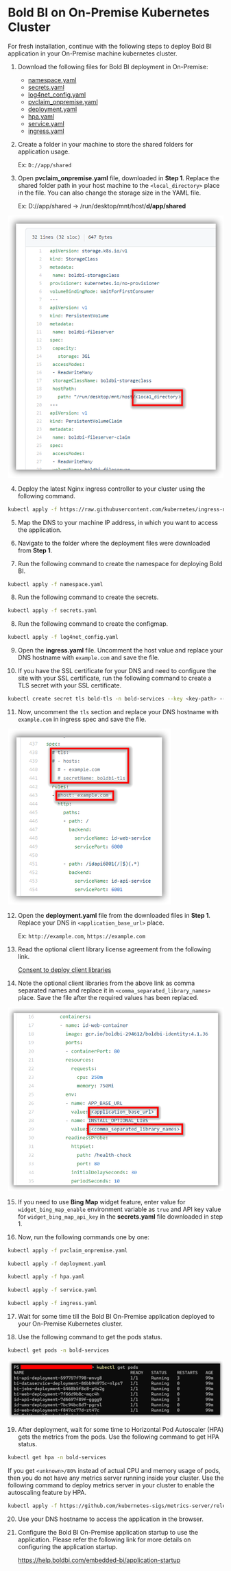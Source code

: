 # Bold BI on On-Premise Kubernetes Cluster

For fresh installation, continue with the following steps to deploy Bold BI application in your On-Premise machine kubernetes cluster.

1. Download the following files for Bold BI deployment in On-Premise:

    * [namespace.yaml](https://raw.githubusercontent.com/boldbi/boldbi-kubernetes/v4.2.68/deploy/namespace.yaml)
    * [secrets.yaml](https://raw.githubusercontent.com/boldbi/boldbi-kubernetes/v4.2.68/deploy/secrets.yaml)
    * [log4net_config.yaml](https://raw.githubusercontent.com/boldbi/boldbi-kubernetes/v4.2.68/deploy/log4net_config.yaml)
    * [pvclaim_onpremise.yaml](https://raw.githubusercontent.com/boldbi/boldbi-kubernetes/v4.2.68/deploy/pvclaim_onpremise.yaml)
    * [deployment.yaml](https://raw.githubusercontent.com/boldbi/boldbi-kubernetes/v4.2.68/deploy/deployment.yaml)
    * [hpa.yaml](https://raw.githubusercontent.com/boldbi/boldbi-kubernetes/v4.2.68/deploy/hpa.yaml)
    * [service.yaml](https://raw.githubusercontent.com/boldbi/boldbi-kubernetes/v4.2.68/deploy/service.yaml)
    * [ingress.yaml](https://raw.githubusercontent.com/boldbi/boldbi-kubernetes/v4.2.68/deploy/ingress.yaml)

2. Create a folder in your machine to store the shared folders for application usage.

    Ex: `D://app/shared`

3. Open **pvclaim_onpremise.yaml** file, downloaded in **Step 1**. Replace the shared folder path in your host machine to the `<local_directory>` place in the file. You can also change the storage size in the YAML file. 

    Ex: D://app/shared -> /run/desktop/mnt/host/**d/app/shared**

![PV Claim](images/onpremise_pvclaim.png)

4. Deploy the latest Nginx ingress controller to your cluster using the following command.

```sh
kubectl apply -f https://raw.githubusercontent.com/kubernetes/ingress-nginx/controller-v0.41.2/deploy/static/provider/cloud/deploy.yaml
```

5. Map the DNS to your machine IP address, in which you want to access the application.

6. Navigate to the folder where the deployment files were downloaded from **Step 1**.

7. Run the following command to create the namespace for deploying Bold BI.

```sh
kubectl apply -f namespace.yaml
```

8. Run the following command to create the secrets.

```sh
kubectl apply -f secrets.yaml
```

8. Run the following command to create the configmap.

```sh
kubectl apply -f log4net_config.yaml
```

9. Open the **ingress.yaml** file. Uncomment the host value and replace your DNS hostname with `example.com` and save the file.

10. If you have the SSL certificate for your DNS and need to configure the site with your SSL certificate, run the following command to create a TLS secret with your SSL certificate.

```sh
kubectl create secret tls bold-tls -n bold-services --key <key-path> --cert <certificate-path>
```

11. Now, uncomment the `tls` section and replace your DNS hostname with `example.com` in ingress spec and save the file.

![ingress DNS](images/ingress_yaml.png)

12. Open the **deployment.yaml** file from the downloaded files in **Step 1**. Replace your DNS in `<application_base_url>` place.
    
    Ex: `http://example.com`, `https://example.com`

13. Read the optional client library license agreement from the following link.
    
    [Consent to deploy client libraries](../docs/consent-to-deploy-client-libraries.md)

14. Note the optional client libraries from the above link as comma separated names and replace it in `<comma_separated_library_names>` place. Save the file after the required values has been replaced.

![deployment.yaml](images/deployment_yaml.png) 

15. If you need to use **Bing Map** widget feature, enter value for `widget_bing_map_enable` environment variable as `true` and API key value for `widget_bing_map_api_key` in the **secrets.yaml** file downloaded in step 1.


16.	Now, run the following commands one by one:

```sh
kubectl apply -f pvclaim_onpremise.yaml
```

```sh
kubectl apply -f deployment.yaml
```

```sh
kubectl apply -f hpa.yaml
```

```sh
kubectl apply -f service.yaml
```

```sh
kubectl apply -f ingress.yaml
```

17.	Wait for some time till the Bold BI On-Premise application deployed to your On-Premise Kubernetes cluster. 

18.	Use the following command to get the pods status.

```sh
kubectl get pods -n bold-services
```
![Pod status](images/pod_status.png) 

19. After deployment, wait for some time to Horizontal Pod Autoscaler (HPA) gets the metrics from the pods. Use the following command to get HPA status.

```sh
kubectl get hpa -n bold-services
```
If you get `<unknown>/80%` instead of actual CPU and memory usage of pods, then you do not have any metrics server running inside your cluster. Use the following command to deploy metrics server in your cluster to enable the autoscaling feature by HPA.
    
```sh
kubectl apply -f https://github.com/kubernetes-sigs/metrics-server/releases/download/v0.3.7/components.yaml
```

20.	Use your DNS hostname to access the application in the browser.

21.	Configure the Bold BI On-Premise application startup to use the application. Please refer the following link for more details on configuring the application startup.
    
    https://help.boldbi.com/embedded-bi/application-startup
